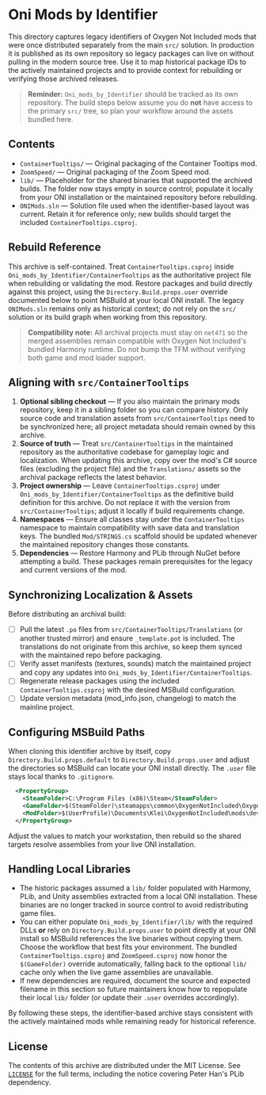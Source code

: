 # Oni Mods by Identifier

This directory captures legacy identifiers of Oxygen Not Included mods that were once distributed separately from the main `src/` solution. In production it is published as its own repository so legacy packages can live on without pulling in the modern source tree. Use it to map historical package IDs to the actively maintained projects and to provide context for rebuilding or verifying those archived releases.

> **Reminder:** `Oni_mods_by_Identifier` should be tracked as its own repository. The build steps below assume you do **not** have access to the primary `src/` tree, so plan your workflow around the assets bundled here.

## Contents
- `ContainerTooltips/` — Original packaging of the Container Tooltips mod.
- `ZoomSpeed/` — Original packaging of the Zoom Speed mod.
- `lib/` — Placeholder for the shared binaries that supported the archived builds. The folder now stays empty in source control;
  populate it locally from your ONI installation or the maintained repository before rebuilding.
- `ONIMods.sln` — Solution file used when the identifier-based layout was current. Retain it for reference only; new builds should target the included `ContainerTooltips.csproj`.

## Rebuild Reference
This archive is self-contained. Treat `ContainerTooltips.csproj` inside `Oni_mods_by_Identifier/ContainerTooltips` as the authoritative project file when rebuilding or validating the mod. Restore packages and build directly against this project, using the `Directory.Build.props.user` override documented below to point MSBuild at your local ONI install. The legacy `ONIMods.sln` remains only as historical context; do not rely on the `src/` solution or its build graph when working from this repository.

> **Compatibility note:** All archival projects must stay on `net471` so the merged assemblies remain compatible with Oxygen Not Included's bundled Harmony runtime. Do not bump the TFM without verifying both game and mod loader support.

## Aligning with `src/ContainerTooltips`
1. **Optional sibling checkout** — If you also maintain the primary mods repository, keep it in a sibling folder so you can compare history. Only source code and translation assets from `src/ContainerTooltips` need to be synchronized here; all project metadata should remain owned by this archive.
2. **Source of truth** — Treat `src/ContainerTooltips` in the maintained repository as the authoritative codebase for gameplay logic and localization. When updating this archive, copy over the mod's C# source files (excluding the project file) and the `Translations/` assets so the archival package reflects the latest behavior.
3. **Project ownership** — Leave `ContainerTooltips.csproj` under `Oni_mods_by_Identifier/ContainerTooltips` as the definitive build definition for this archive. Do not replace it with the version from `src/ContainerTooltips`; adjust it locally if build requirements change.
4. **Namespaces** — Ensure all classes stay under the `ContainerTooltips` namespace to maintain compatibility with save data and translation keys. The bundled `Mod/STRINGS.cs` scaffold should be updated whenever the maintained repository changes those constants.
5. **Dependencies** — Restore Harmony and PLib through NuGet before attempting a build. These packages remain prerequisites for the legacy and current versions of the mod.

## Synchronizing Localization & Assets
Before distributing an archival build:
- [ ] Pull the latest `.po` files from `src/ContainerTooltips/Translations` (or another trusted mirror) and ensure `_template.pot` is included. The translations do not originate from this archive, so keep them synced with the maintained repo before packaging.
- [ ] Verify asset manifests (textures, sounds) match the maintained project and copy any updates into `Oni_mods_by_Identifier/ContainerTooltips`.
- [ ] Regenerate release packages using the included `ContainerTooltips.csproj` with the desired MSBuild configuration.
- [ ] Update version metadata (mod_info.json, changelog) to match the mainline project.

## Configuring MSBuild Paths
When cloning this identifier archive by itself, copy `Directory.Build.props.default` to `Directory.Build.props.user` and adjust the directories so MSBuild can locate your ONI install directly. The `.user` file stays local thanks to `.gitignore`.

```xml
  <PropertyGroup>
    <SteamFolder>C:\Program Files (x86)\Steam</SteamFolder>
    <GameFolder>$(SteamFolder)\steamapps\common\OxygenNotIncluded\OxygenNotIncluded_Data\Managed</GameFolder>
    <ModFolder>$(UserProfile)\Documents\Klei\OxygenNotIncluded\mods\dev</ModFolder>
  </PropertyGroup>
```

Adjust the values to match your workstation, then rebuild so the shared targets resolve assemblies from your live ONI installation.

## Handling Local Libraries
- The historic packages assumed a `lib/` folder populated with Harmony, PLib, and Unity assemblies extracted from a local ONI installation. These binaries are no longer tracked in source control to avoid redistributing game files.
- You can either populate `Oni_mods_by_Identifier/lib/` with the required DLLs **or** rely on `Directory.Build.props.user` to point directly at your ONI install so MSBuild references the live binaries without copying them. Choose the workflow that best fits your environment. The bundled `ContainerTooltips.csproj` and `ZoomSpeed.csproj` now honor the `$(GameFolder)` override automatically, falling back to the optional `lib/` cache only when the live game assemblies are unavailable.
- If new dependencies are required, document the source and expected filename in this section so future maintainers know how to repopulate their local `lib/` folder (or update their `.user` overrides accordingly).

By following these steps, the identifier-based archive stays consistent with the actively maintained mods while remaining ready for historical reference.

## License
The contents of this archive are distributed under the MIT License. See [`LICENSE`](./LICENSE) for the full terms, including the notice covering Peter Han's PLib dependency.
